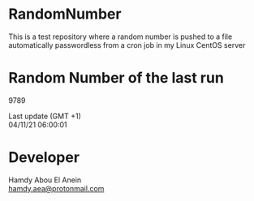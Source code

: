# RandomNumber    
This is a test repository where a random number is pushed to a file automatically passwordless from a cron job in my Linux CentOS server    
# Random Number of the last run   
9789
      
Last update (GMT +1)    
04/11/21 06:00:01
# Developer    
Hamdy Abou El Anein   
hamdy.aea@protonmail.com
